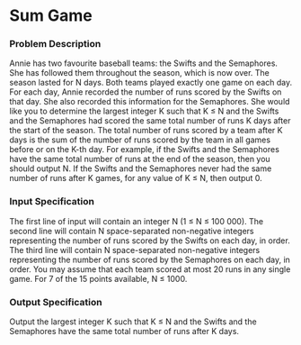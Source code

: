 # Sum Game

### Problem Description
Annie has two favourite baseball teams: the Swifts and the Semaphores. She has followed them
throughout the season, which is now over. The season lasted for N days. Both teams played
exactly one game on each day.
For each day, Annie recorded the number of runs scored by the Swifts on that day. She also
recorded this information for the Semaphores.
She would like you to determine the largest integer K such that K ≤ N and the Swifts and the
Semaphores had scored the same total number of runs K days after the start of the season. The
total number of runs scored by a team after K days is the sum of the number of runs scored by the
team in all games before or on the K-th day.
For example, if the Swifts and the Semaphores have the same total number of runs at the end of the
season, then you should output N. If the Swifts and the Semaphores never had the same number
of runs after K games, for any value of K ≤ N, then output 0.

### Input Specification
The first line of input will contain an integer N (1 ≤ N ≤ 100 000). The second line will contain
N space-separated non-negative integers representing the number of runs scored by the Swifts on
each day, in order. The third line will contain N space-separated non-negative integers representing
the number of runs scored by the Semaphores on each day, in order. You may assume that each
team scored at most 20 runs in any single game.
For 7 of the 15 points available, N ≤ 1000.

### Output Specification
Output the largest integer K such that K ≤ N and the Swifts and the Semaphores have the same
total number of runs after K days.
